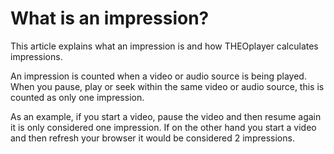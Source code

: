 # What is an impression?

This article explains what an impression is and how THEOplayer calculates impressions.

An impression is counted when a video or audio source is being played. When you pause, play or seek within the same video or audio source, this is counted as only one impression.

As an example, if you start a video, pause the video and then resume again it is only considered one impression. If on the other hand you start a video and then refresh your browser it would be considered 2 impressions.